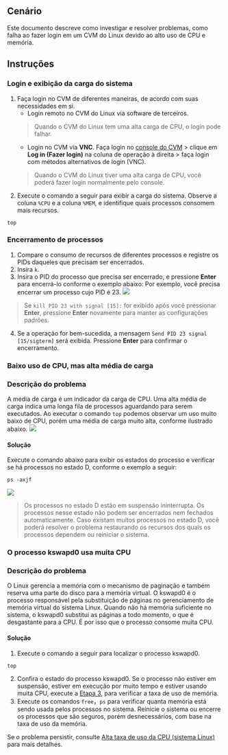 ## Cenário

Este documento descreve como investigar e resolver problemas, como falha ao fazer login em um CVM do Linux devido ao alto uso de CPU e memória.

## Instruções

### Login e exibição da carga do sistema

1. Faça login no CVM de diferentes maneiras, de acordo com suas necessidades em si.
	- Login remoto no CVM do Linux via software de terceiros.
	> Quando o CVM do Linux tem uma alta carga de CPU, o login pode falhar.
	>
	- Login no CVM via **VNC**.
	Faça login no [console do CVM](https://console.cloud.tencent.com/cvm) > clique em **Log in (Fazer login)** na coluna de operação à direita > faça login com métodos alternativos de login (VNC).
	> Quando o CVM do Linux tiver uma alta carga de CPU, você poderá fazer login normalmente pelo console.
	>
2. Execute o comando a seguir para exibir a carga do sistema. Observe a coluna `%CPU` e a coluna `%MEM`, e identifique quais processos consomem mais recursos.
```
top
```

### Encerramento de processos

1. Compare o consumo de recursos de diferentes processos e registre os PIDs daqueles que precisam ser encerrados.
2. Insira ` k `.
3. Insira o PID do processo que precisa ser encerrado, e pressione **Enter** para encerrá-lo conforme o exemplo abaixo:
Por exemplo, você precisa encerrar um processo cujo PID é 23.
![](//mc.qcloudimg.com/static/img/61cd74354cf2b4d2a80a83528a500f5c/image.png)
> Se `kill PID 23 with signal [15]:` for exibido após você pressionar **Enter**, pressione **Enter** novamente para manter as configurações padrões.
>
4. Se a operação for bem-sucedida, a mensagem ` Send PID 23 signal [15/sigterm] ` será exibida. Pressione **Enter** para confirmar o encerramento.

### Baixo uso de CPU, mas alta média de carga

### Descrição do problema

A média de carga é um indicador da carga de CPU. Uma alta média de carga indica uma longa fila de processos aguardando para serem executados.
Ao executar o comando `top` podemos observar um uso muito baixo de CPU, porém uma média de carga muito alta, conforme ilustrado abaixo.
![](//mc.qcloudimg.com/static/img/4ddf663a68ee602d8cf8075d88edccf6/image.png)
 
#### Solução
 
Execute o comando abaixo para exibir os estados do processo e verificar se há processos no estado D, conforme o exemplo a seguir:
```
ps -axjf
```
![](//mc.qcloudimg.com/static/img/32420d3fe022b57d85120c941705dbf6/image.png)
 > Os processos no estado D estão em suspensão ininterrupta. Os processos nesse estado não podem ser encerrados nem fechados automaticamente. Caso existam muitos processos no estado D, você poderá resolver o problema restaurando os recursos dos quais os processos dependem ou reiniciar o sistema.
 >


### O processo kswapd0 usa muita CPU

### Descrição do problema

O Linux gerencia a memória com o mecanismo de paginação e também reserva uma parte do disco para a memória virtual. O kswapd0 é o processo responsável pela substituição de páginas no gerenciamento de memória virtual do sistema Linux. Quando não há memória suficiente no sistema, o kswapd0 substitui as páginas a todo momento, o que é desgastante para a CPU. É por isso que o processo consome muita CPU.
 
#### Solução

1. Execute o comando a seguir para localizar o processo kswapd0.
```
top
```
2. Confira o estado do processo kswapd0.
Se o processo não estiver em suspensão, estiver em execução por muito tempo e estiver usando muita CPU, execute a [Etapa 3](#kswapd0_step3), para verificar a taxa de uso de memória.
3. <span id="kswapd0_step3">Execute os comandos `free`，`ps` para verificar quanta memória está sendo usada pelos processos no sistema.</span>
Reinicie o sistema ou encerre os processos que são seguros, porém desnecessários, com base na taxa de uso da memória.

Se o problema persistir, consulte [Alta taxa de uso da CPU (sistema Linux)](https://intl.cloud.tencent.com/document/product/213/14634) para mais detalhes.
